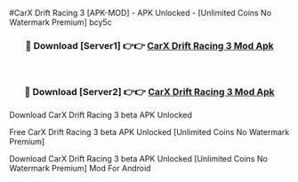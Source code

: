#CarX Drift Racing 3 [APK-MOD] - APK Unlocked - [Unlimited Coins No Watermark Premium] bcy5c



<div align="center">

<h3>🔴 Download [Server1] 👉👉 <a href="https://momento.my/?title=CarX_Drift_Racing_3">CarX Drift Racing 3 Mod Apk</a></h3><br>

<h3>🔴 Download [Server2] 👉👉 <a href="https://momento.my/?title=CarX_Drift_Racing_3">CarX Drift Racing 3 Mod Apk</a></h3>
</div>



Download CarX Drift Racing 3 beta APK Unlocked

Free CarX Drift Racing 3 beta APK Unlocked [Unlimited Coins No Watermark Premium]

Download CarX Drift Racing 3 beta APK Unlocked [Unlimited Coins No Watermark Premium] Mod For Android
